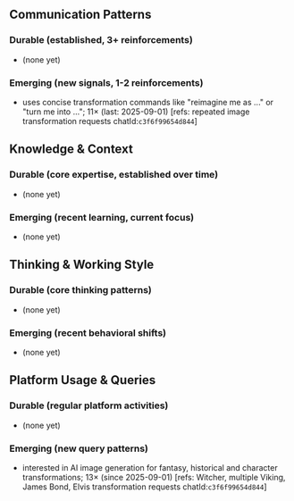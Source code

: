 ## Communication Patterns
### Durable (established, 3+ reinforcements)
- (none yet)

### Emerging (new signals, 1-2 reinforcements)
- uses concise transformation commands like "reimagine me as ..." or "turn me into ..."; 11× (last: 2025-09-01) [refs: repeated image transformation requests chatId:`c3f6f99654d844`]

## Knowledge & Context
### Durable (core expertise, established over time)
- (none yet)

### Emerging (recent learning, current focus)
- (none yet)

## Thinking & Working Style
### Durable (core thinking patterns)
- (none yet)

### Emerging (recent behavioral shifts)
- (none yet)

## Platform Usage & Queries
### Durable (regular platform activities)
- (none yet)

### Emerging (new query patterns)
- interested in AI image generation for fantasy, historical and character transformations; 13× (since 2025-09-01) [refs: Witcher, multiple Viking, James Bond, Elvis transformation requests chatId:`c3f6f99654d844`]
